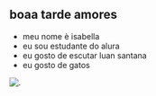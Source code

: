 ## boaa tarde amores 
- meu nome è isabella
- eu sou estudante do alura
- eu gosto de escutar luan santana
- eu gosto de gatos


![.](https://media1.tenor.com/m/GFcB4OuMe1IAAAAd/luan-santana.gif0-)
